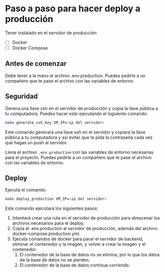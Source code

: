 # Paso a paso para hacer deploy a producción

Tener instalado en el servidor de producción:

- [ ] Docker
- [ ] Docker Compose

## Antes de comenzar

Debe tener a la mano el archivo .env.production. Puedes pedirle a un compañero que te pase el archivo con las variables de entorno.

## Seguridad

Genera una llave ssh en el servidor de producción y copia la llave pública a tu computadora. Puedes hacer esto ejecutando el siguiente comando:

```bash
make generate_ssh_key VM_IP=<ip del servidor>
```

Este comando generará una llave ssh en el servidor y copiará la llave pública a tu computadora y así evitar que te pida la contraseña cada vez que hagas un push al servidor.

Llena el archivo `.env.production` con las variables de entorno necesarias para el proyecto. Puedes pedirle a un compañero que te pase el archivo con las variables de entorno.

## Deploy

Ejecuta el comando:

```bash
make deploy_production VM_IP=<ip del servidor>
```

Este comando ejecutará los siguientes pasos:

1. Intentará crear una ruta en el servidor de producción para almacenar los archivos necesarios para el deploy.
2. Copia el .env.production al servidor de producción, además del archivo docker-compose.production.yml.
3. Ejecuta comandos de docker para parar el servidor de backend, eliminar el contenedor y la imagen, y volver a crear la imagen y el contenedor.
   1. El contenedor de la base de datos no se elimina, por lo que los datos de la base de datos no se pierden.
   2. El contenedor de la base de datos continua corriendo.
